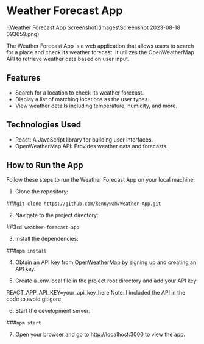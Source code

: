 # Weather Forecast App

![Weather Forecast App Screenshot](images\Screenshot 2023-08-18 093659.png)

The Weather Forecast App is a web application that allows users to search for a place and check its weather forecast. It utilizes the OpenWeatherMap API to retrieve weather data based on user input.

## Features

- Search for a location to check its weather forecast.
- Display a list of matching locations as the user types.
- View weather details including temperature, humidity, and more.

## Technologies Used

- React: A JavaScript library for building user interfaces.
- OpenWeatherMap API: Provides weather data and forecasts.

## How to Run the App

Follow these steps to run the Weather Forecast App on your local machine:

1. Clone the repository:

###`git clone https://github.com/kennywam/Weather-App.git`

2. Navigate to the project directory:

##3`cd weather-forecast-app`

3. Install the dependencies:

###`npm install`

4. Obtain an API key from [OpenWeatherMap](https://openweathermap.org/) by signing up and creating an API key.

5. Create a .env.local file in the project root directory and add your API key:

REACT_APP_API_KEY=your_api_key_here
Note: I included the API in the code to avoid gitigore

6. Start the development server:

###`npm start`

7. Open your browser and go to [http://localhost:3000](http://localhost:3000) to view the app.
